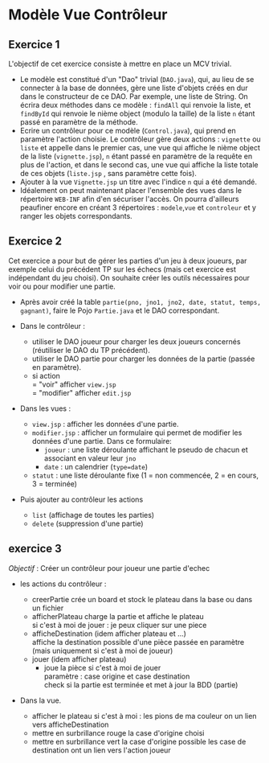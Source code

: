 # Modèle Vue Contrôleur

## Exercice 1

L'objectif de cet exercice consiste à mettre en place un MCV trivial.
- Le modèle est constitué d'un "Dao" trivial (`DAO.java`), qui, au lieu de se connecter à la base de données, gère une liste d'objets créés en dur dans le constructeur de ce DAO. Par exemple, une liste de String. On écrira deux méthodes dans ce modèle : `findAll` qui renvoie la liste, et `findById` qui renvoie le nième object (modulo la taille) de la liste `n` étant passé en paramètre de la méthode.
- Ecrire un contrôleur pour ce modèle (`Control.java`), qui prend en paramètre l'action choisie. Le contrôleur gère deux actions : `vignette` ou `liste` et appelle dans le premier cas, une vue qui affiche le nième object de la liste (`vignette.jsp`), `n` étant passé en paramètre de la requête en plus de l'action, et dans le second cas, une vue qui affiche la liste totale de ces objets (`liste.jsp` , sans paramètre cette fois).  
- Ajouter à la vue `Vignette.jsp` un titre avec l'indice `n` qui a  été demandé.
- Idéalement on peut maintenant placer l'ensemble des vues dans le répertoire `WEB-INF` afin d'en sécuriser l'accès. On pourra d'ailleurs peaufiner encore en créant 3 répertoires : `modele`,`vue` et `controleur` et y ranger les objets correspondants.

## Exercice 2


Cet exercice a pour but de gérer les parties d'un jeu à deux joueurs, par exemple celui du précédent TP sur les échecs (mais cet exercice est indépendant du jeu choisi). On souhaite créer les outils nécessaires pour voir ou pour modifier une partie.

* Après avoir créé la table `partie(pno, jno1, jno2, date, statut, temps, gagnant)`, faire le Pojo `Partie.java` et le DAO correspondant.

* Dans le contrôleur :
    * utiliser le DAO joueur pour charger les deux joueurs concernés (réutiliser le DAO du TP précédent).
    * utiliser le DAO partie pour charger les données de la partie (passée en paramètre).
	* si action  
	  = "voir" afficher `view.jsp`  
	  = "modifier" afficher `edit.jsp`  

* Dans les vues :
    * `view.jsp` : afficher les données d'une partie.
    * `modifier.jsp` : afficher un formulaire qui permet de modifier les données d'une partie. Dans ce formulaire: 
        * `joueur` : une liste déroulante affichant le pseudo de chacun et associant en valeur leur `jno`  
        * `date` : un calendrier (`type=date`)  
	* `statut` : une liste déroulante fixe (1 = non commencée, 2 = en cours, 3 = terminée)  

* Puis ajouter au contrôleur les actions
 	* `list` (affichage de toutes les parties)
 	* `delete` (suppression d'une partie)


## exercice 3

*Objectif* : Créer un contrôleur pour joueur une partie d'echec

* les actions du contrôleur :
	* creerPartie
		crée un board et stock le plateau dans la base ou dans un fichier
	* afficherPlateau
		charge la partie et affiche le plateau</br>
		si c'est à moi de jouer : je peux cliquer sur une piece
	* afficheDestination
		(idem afficher plateau et ...)<br/>
		affiche la destination possible d'une pièce passée en paramètre<br/>
		(mais uniquement si c'est à moi de joueur)
	* jouer
		(idem afficher plateau)
		+ joue la pièce si c'est à moi de jouer<br/>
		paramètre : case origine et case destination<br/>
		check si la partie est terminée et met à jour la BDD (partie)

* Dans la vue.
	- afficher le plateau
		si c'est à moi : les pions de ma couleur on un lien vers afficheDestination
	- mettre en surbrillance rouge la case d'origine choisi
	- mettre en surbrillance vert la case d'origine possible
		les case de destination ont un lien vers l'action joueur
